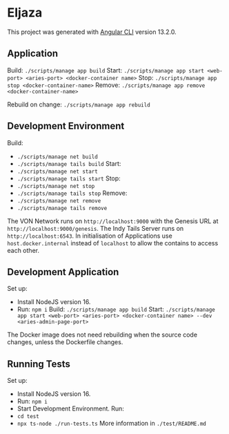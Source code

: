 # EIjaza

This project was generated with [Angular CLI](https://github.com/angular/angular-cli) version 13.2.0.

## Application

Build: `./scripts/manage app build`
Start: `./scripts/manage app start <web-port> <aries-port> <docker-container name>`
Stop: `./scripts/manage app stop <docker-container-name>`
Remove: `./scripts/manage app remove <docker-container-name>`

Rebuild on change: `./scripts/manage app rebuild`

## Development Environment

Build:
- `./scripts/manage net build`
- `./scripts/manage tails build`
Start:
- `./scripts/manage net start`
- `./scripts/manage tails start`
Stop:
- `./scripts/manage net stop`
- `./scripts/manage tails stop`
Remove:
- `./scripts/manage net remove`
- `./scripts/manage tails remove`

The VON Network runs on `http://localhost:9000` with the Genesis URL at `http://localhost:9000/genesis`.
The Indy Tails Server runs on `http://localhost:6543`.
In initialisation of Applications use `host.docker.internal` instead of `localhost` to allow the contains to access each other.

## Development Application

Set up:
- Install NodeJS version 16.
- Run: `npm i`
Build: `./scripts/manage app build`
Start: `./scripts/manage app start <web-port> <aries-port> <docker-container name> --dev <aries-admin-page-port>`

The Docker image does not need rebuilding when the source code changes, unless the Dockerfile changes.

## Running Tests

Set up:
- Install NodeJS version 16.
- Run: `npm i`
- Start Development Environment.
Run:
- `cd test`
- `npx ts-node ./run-tests.ts`
More information in `./test/README.md`
